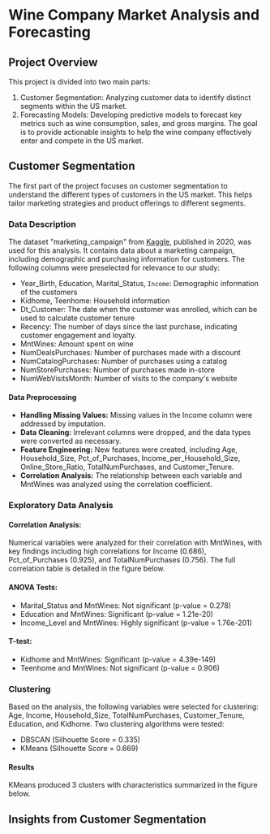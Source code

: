 # Wine Company Market Analysis and Forecasting
## Project Overview
This project is divided into two main parts:
1. Customer Segmentation: Analyzing customer data to identify distinct segments within the US market.
2. Forecasting Models: Developing predictive models to forecast key metrics such as wine consumption, sales, and gross margins.
The goal is to provide actionable insights to help the wine company effectively enter and compete in the US market.

## Customer Segmentation
The first part of the project focuses on customer segmentation to understand the different types of customers in the US market. This helps tailor marketing strategies and product offerings to different segments.

### Data Description
The dataset "marketing_campaign" from [Kaggle](https://www.kaggle.com/datasets/rodsaldanha/arketing-campaign), published in 2020, was used for this analysis. It contains data about a marketing campaign, including demographic and purchasing information for customers. The following columns were preselected for relevance to our study:
* Year_Birth, Education, Marital_Status, `Income`: Demographic information of the customers
* Kidhome, Teenhome: Household information
* Dt_Customer: The date when the customer was enrolled, which can be used to calculate customer tenure
* Recency: The number of days since the last purchase, indicating customer engagement and loyalty.
* MntWines: Amount spent on wine
* NumDealsPurchases: Number of purchases made with a discount
* NumCatalogPurchases: Number of purchases using a catalog
* NumStorePurchases: Number of purchases made in-store
* NumWebVisitsMonth: Number of visits to the company's website

#### Data Preprocessing
* **Handling Missing Values:** Missing values in the Income column were addressed by imputation.
* **Data Cleaning:** Irrelevant columns were dropped, and the data types were converted as necessary.
* **Feature Engineering:** New features were created, including Age, Household_Size, Pct_of_Purchases, Income_per_Household_Size, Online_Store_Ratio, TotalNumPurchases, and Customer_Tenure.
* **Correlation Analysis:** The relationship between each variable and MntWines was analyzed using the correlation coefficient.

### Exploratory Data Analysis
#### Correlation Analysis:
Numerical variables were analyzed for their correlation with MntWines, with key findings including high correlations for Income (0.686), Pct_of_Purchases (0.925), and TotalNumPurchases (0.756).
The full correlation table is detailed in the figure below.

#### ANOVA Tests:
* Marital_Status and MntWines: Not significant (p-value = 0.278)
* Education and MntWines: Significant (p-value = 1.21e-20)
* Income_Level and MntWines: Highly significant (p-value = 1.76e-201)

#### T-test:
* Kidhome and MntWines: Significant (p-value = 4.39e-149)
* Teenhome and MntWines: Not significant (p-value = 0.906)

### Clustering
Based on the analysis, the following variables were selected for clustering: Age, Income, Household_Size, TotalNumPurchases, Customer_Tenure, Education, and Kidhome. Two clustering algorithms were tested:
* DBSCAN (Silhouette Score = 0.335)
* KMeans (Silhouette Score = 0.669)

#### Results
KMeans produced 3 clusters with characteristics summarized in the figure below.

## Insights from Customer Segmentation
